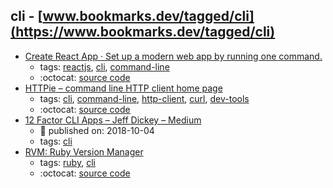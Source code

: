 cli - [www.bookmarks.dev/tagged/cli](https://www.bookmarks.dev/tagged/cli)
---
* [Create React App · Set up a modern web app by running one command.](https://facebook.github.io/create-react-app/)
    * tags: [reactjs](../tagged/reactjs.md), [cli](../tagged/cli.md), [command-line](../tagged/command-line.md)
    * :octocat: [source code](https://github.com/facebook/create-react-app)
* [HTTPie – command line HTTP client home page](https://httpie.org/)
    * tags: [cli](../tagged/cli.md), [command-line](../tagged/command-line.md), [http-client](../tagged/http-client.md), [curl](../tagged/curl.md), [dev-tools](../tagged/dev-tools.md)
    * :octocat: [source code](https://github.com/jakubroztocil/httpie)
* [12 Factor CLI Apps – Jeff Dickey – Medium](https://medium.com/@jdxcode/12-factor-cli-apps-dd3c227a0e46)
    * :calendar: published on: 2018-10-04
    * tags: [cli](../tagged/cli.md)
* [RVM: Ruby Version Manager](https://rvm.io/)
    * tags: [ruby](../tagged/ruby.md), [cli](../tagged/cli.md)
    * :octocat: [source code](https://github.com/rvm/rvm)
